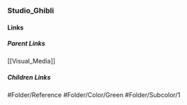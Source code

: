 ### Studio_Ghibli
#### Links
##### Parent Links
[[Visual_Media]]
##### Children Links
#Folder/Reference
#Folder/Color/Green
#Folder/Subcolor/1
